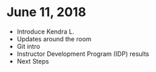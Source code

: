 # June 11, 2018

- Introduce Kendra L.
- Updates around the room
- Git intro
- Instructor Development Program (IDP) results
- Next Steps
